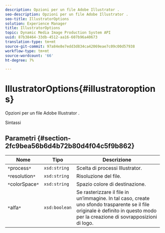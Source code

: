 ```yaml
---
description: Opzioni per un file Adobe Illustrator .
seo-description: Opzioni per un file Adobe Illustrator .
seo-title: IllustratorOptions
solution: Experience Manager
title: IllustratorOptions
topic: Dynamic Media Image Production System API
uuid: 87b38464-33db-4512-aa16-607b96a40673
translation-type: tm+mt
source-git-commit: 97a84e8e7edd3d834ca42069eae7c09c00d57938
workflow-type: tm+mt
source-wordcount: '66'
ht-degree: 7%

---
```



# IllustratorOptions{#illustratoroptions}

Opzioni per un file Adobe Illustrator .

Sintassi

## Parametri {#section-2fc9bea56b6d4b72b80d4f04c5f9b862}

| Nome | Tipo | Descrizione |
|---|---|---|
| `*`process`*` | `xsd:string` | Scelta di  processi Illustrator. |
| `*`resolution`*` | `xsd:string` | Risoluzione del file. |
| `*`colorSpace`*` | `xsd:string` | Spazio colore di destinazione. |
| `*`alfa`*` | `xsd:boolean` | Se rasterizzare il file in un’immagine. In tal caso, create uno sfondo trasparente se il file originale è definito in questo modo per la creazione di sovrapposizioni di logo. |

